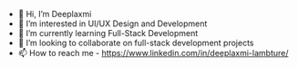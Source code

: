 - 👋 Hi, I’m Deeplaxmi
- 👀 I’m interested in UI/UX Design and Development
- 🌱 I’m currently learning Full-Stack Development
- 💞️ I’m looking to collaborate on full-stack development  projects
- 📫 How to reach me - https://www.linkedin.com/in/deeplaxmi-lambture/

<!---
deeplaxmi13/deeplaxmi13 is a ✨ special ✨ repository because its `README.md` (this file) appears on your GitHub profile.
You can click the Preview link to take a look at your changes.
--->
